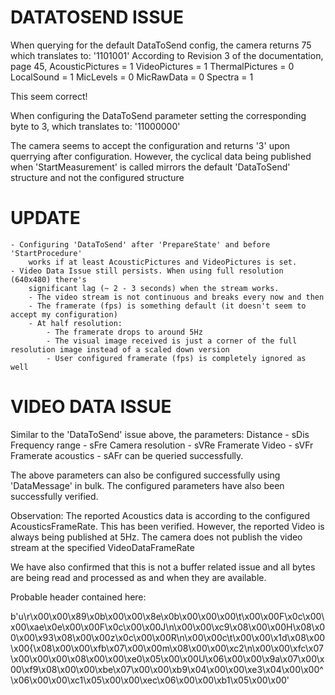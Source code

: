# DATATOSEND ISSUE
When querying for the default DataToSend config, the camera returns 75
which translates to: '1101001' 
According to Revision 3 of the documentation, page 45,
    AcousticPictures = 1
    VideoPictures = 1
    ThermalPictures = 0
    LocalSound = 1
    MicLevels = 0
    MicRawData = 0
    Spectra = 1

This seem correct!

When configuring the DataToSend parameter setting the corresponding byte to 3,
which translates to: '11000000'

The camera seems to accept the configuration and returns '3' upon querrying after configuration. However, the cyclical data being published when 'StartMeasurement' is called
mirrors the default 'DataToSend' structure and not the configured structure

# UPDATE
    - Configuring 'DataToSend' after 'PrepareState' and before 'StartProcedure'
        works if at least AcousticPictures and VideoPictures is set. 
    - Video Data Issue still persists. When using full resolution (640x480) there's
        significant lag (~ 2 - 3 seconds) when the stream works.
        - The video stream is not continuous and breaks every now and then
        - The framerate (fps) is something default (it doesn't seem to accept my configuration)
        - At half resolution: 
            - The framerate drops to around 5Hz
            - The visual image received is just a corner of the full resolution image instead of a scaled down version
            - User configured framerate (fps) is completely ignored as well



# VIDEO DATA ISSUE
Similar to the 'DataToSend' issue above, the parameters:
    Distance - sDis
    Frequency range - sFre
    Camera resolution - sVRe
    Framerate Video - sVFr
    Framerate acoustics - sAFr
can be queried successfully.

The above parameters can also be configured successfully using 'DataMessage' in bulk. 
The configured parameters have also been successfully verified.

Observation:
    The reported Acoustics data is according to the configured AcousticsFrameRate. This 
    has been verified.
    However, the reported Video is always being published at 5Hz. The camera does not publish
    the video stream at the specified VideoDataFrameRate


We have also confirmed that this is not a buffer related issue and all bytes are being read and
processed as and when they are available.

Probable header contained here: 

b'u\r\x00\x00\x89\x0b\x00\x00\x8e\x0b\x00\x00\x00\t\x00\x00F\x0c\x00\x00\xae\x0e\x00\x00F\x0c\x00\x00J\n\x00\x00\xc9\x08\x00\x00H\x08\x00\x00\x93\x08\x00\x00z\x0c\x00\x00R\n\x00\x00c\t\x00\x00\x1d\x08\x00\x00{\x08\x00\x00\xfb\x07\x00\x00m\x08\x00\x00\xc2\n\x00\x00\xfc\x07\x00\x00\x00\x08\x00\x00\xe0\x05\x00\x00U\x06\x00\x00\x9a\x07\x00\x00\xf9\x08\x00\x00\xbe\x07\x00\x00\xb9\x04\x00\x00\xe3\x04\x00\x00^\x06\x00\x00\xc1\x05\x00\x00\xec\x06\x00\x00\xb1\x05\x00\x00'


